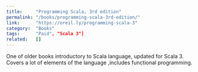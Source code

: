 ```yaml
---
title:     "Programming Scala, 3rd edition"
permalink: "/books/programming-scala-3rd-edition/"
link:      "https://oreil.ly/programming-scala-3"
category:  "Books"
tags:      "Paid", "Scala 3"]
related:   []
---
```


One of older books introductory to Scala language, updated for Scala 3. Covers a lot of elements of the language ,includes functional programming.
